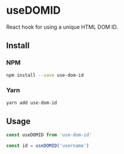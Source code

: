 # useDOMID

React hook for using a unique HTML DOM ID.

## Install

### NPM

```bash
npm install --save use-dom-id
```

### Yarn

```bash
yarn add use-dom-id
```

## Usage

```javascript
const useDOMID from 'use-dom-id'

const id = useDOMID('username')
```
